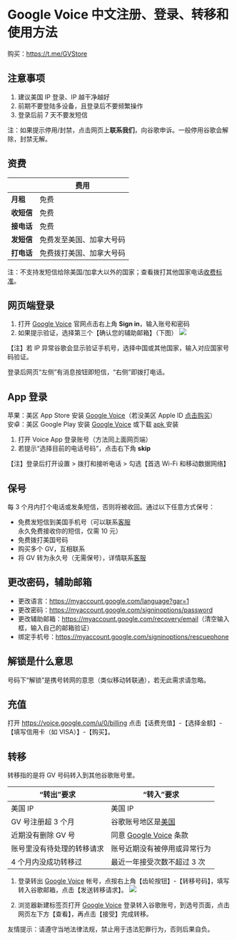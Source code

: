 # Google Voice 中文注册、登录、转移和使用方法

购买：https://t.me/GVStore

## 注意事项

1. 建议美国 IP 登录、IP 越干净越好
2. 前期不要登陆多设备，且登录后不要频繁操作
3. 登录后前 7 天不要发短信

注：如果提示停用/封禁，点击网页上**联系我们**，向谷歌申诉。一般停用谷歌会解除，封禁无解。

## 资费

|  | 费用 | 
|---|---|
| **月租** | 免费 | 
| **收短信** | 免费 |  
| **接电话** | 免费|   
| **发短信** | 免费发至美国、加拿大号码|  
| **打电话** | 免费拨打美国、加拿大号码|

注：不支持发短信给除美国/加拿大以外的国家；查看拨打其他国家电话[收费标准](https://voice.google.com/u/0/rates?pli=1)。

## 网页端登录

1. 打开 [Google Voice](https://voice.google.com/) 官网点击右上角 **Sign in**，输入账号和密码
2. 如果提示验证，选择第三个【确认您的辅助邮箱】（下图）
![](https://i.imgur.com/ZSuOzOH.png)

【注】若 IP 异常谷歌会显示验证手机号，选择中国或其他国家，输入对应国家号码验证。

登录后网页“左侧”有消息按钮即短信，“右侧”即拨打电话。

## App 登录

苹果：美区 App Store 安装 [Google Voice](https://apps.apple.com/us/app/google-voice/id318698524)（若没美区 Apple ID [点击购买](https://t.me/GVStore)）\
安卓：美区 Google Play 安装 [Google Voice](https://play.google.com/store/apps/details?id=com.google.android.apps.googlevoice&hl=zh&gl=US) 或下载 [apk ](https://apkpure.com/search?q=Google+Voice)安装

1. 打开 Voice App 登录账号（方法同上面网页端）
2. 若提示“选择目前的电话号码”，点击右下角 **skip**

【注】登录后打开设置 > 拨打和接听电话 > 勾选【首选 Wi-Fi 和移动数据网络】

## 保号
每 3 个月内打个电话或发条短信，否则将被收回。通过以下任意方式保号：
 - 免费发短信到美国手机号（可以联系[客服](https://t.me/GVStore)永久免费接收你的短信，仅需 10 元）
 - 免费拨打美国号码
 - 购买多个 GV，互相联系
 - 将 GV 转为永久号（无需保号），详情联系[客服](https://t.me/GVStore)

## 更改密码，辅助邮箱
- 更改语言：<https://myaccount.google.com/language?gar=1>
- 更改密码：<https://myaccount.google.com/signinoptions/password>
- 更改辅助邮箱：<https://myaccount.google.com/recovery/email>（清空输入框，输入自己的邮箱验证）
- 绑定手机号：<https://myaccount.google.com/signinoptions/rescuephone>

## 解锁是什么意思
号码下“解锁”是携号转网的意思（类似移动转联通），若无此需求请忽略。

## 充值
打开 https://voice.google.com/u/0/billing 点击【话费充值】-【选择金额】-【填写信用卡（如 VISA）】-【购买】。

## 转移
转移指的是将 GV 号码转入到其他谷歌账号里。

| “转出”要求 | “转入”要求 |  
|---|---|
|美国 IP|美国 IP|
| GV 号注册超 3 个月 | 谷歌账号地区是[美国](https://policies.google.com/terms) |  
| 近期没有删除 GV 号| 同意 [Google Voice](https://voice.google.com) 条款 | 
| 账号里没有待处理的转移请求| 账号近期没有被停用或异常行为 | 
| 4 个月内没成功转移过| 最近一年接受次数不超过 3 次| 

1. 登录转出 [Google Voice](https://voice.google.com) 帐号，点按右上角【齿轮按钮】-【转移号码】，填写转入谷歌邮箱，点击【发送转移请求】。
![](https://i.imgur.com/b4sTmtB.png)

2. 浏览器新建标签页打开 [Google Voice](https://voice.google.com) 登录转入谷歌账号，到选号页面，点击网页左下方【查看】，再点击【接受】完成转移。

友情提示：请遵守当地法律法规，禁止用于违法犯罪行为，否则后果自负。
